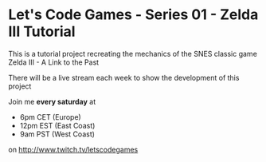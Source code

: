 # Let's Code Games - Series 01 - Zelda III Tutorial

This is a tutorial project recreating the mechanics of the SNES classic game Zelda III - A Link to the Past

There will be a live stream each week to show the development of this project

Join me **every saturday** at 
* 6pm CET (Europe)
* 12pm EST (East Coast)
* 9am PST (West Coast) 

on http://www.twitch.tv/letscodegames
